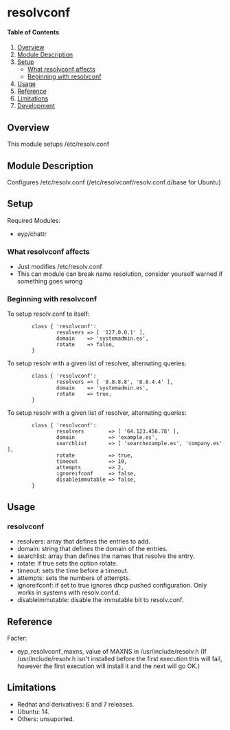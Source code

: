 # resolvconf

#### Table of Contents

1. [Overview](#overview)
2. [Module Description](#module-description)
3. [Setup](#setup)
    * [What resolvconf affects](#what-resolvconf-affects)
    * [Beginning with resolvconf](#beginning-with-resolvconf)
4. [Usage](#usage)
5. [Reference](#reference)
5. [Limitations](#limitations)
6. [Development](#development)

## Overview

This module setups /etc/resolv.conf

## Module Description

Configures /etc/resolv.conf (/etc/resolvconf/resolv.conf.d/base for Ubuntu)

## Setup

Required Modules:
* eyp/chattr

### What resolvconf affects

* Just modifies /etc/resolv.conf
* This can module can break name resolution, consider yourself warned if something goes wrong

### Beginning with resolvconf

To setup resolv.conf to itself:
```puppet
        class { 'resolvconf':
                resolvers => [ '127.0.0.1' ],
                domain    => 'systemadmin.es',
                rotate    => false,
        }
```
To setup resolv with a given list of resolver, alternating queries:

```puppet
        class { 'resolvconf':
                resolvers => [ '8.8.8.8', '8.8.4.4' ],
                domain    => 'systemadmin.es',
                rotate    => true,
        }
```

To setup resolv with a given list of resolver, alternating queries:

```puppet
        class { 'resolvconf':
                resolvers        => [ '64.123.456.78' ],
                domain           => 'example.es',
                searchlist       => [ 'searchexample.es', 'company.es' ],
                rotate           => true,
                timeout          => 10,
                attempts         => 2,
                ignoreifconf     => false,
                disableimmutable => false,
        }
```

## Usage

### resolvconf
* resolvers: array that defines the entries to add.
* domain: string that defines the domain of the entries.
* searchlist: array than defines the names that resolve the entry.
* rotate: if true sets the option rotate.
* timeout: sets the time before a timeout.
* attempts: sets the numbers of attempts.
* ignoreifconf: if set to true ignores dhcp pushed configuration. Only works in systems with resolv.conf.d.
* disableimmutable: disable the immutable bit to resolv.conf.

## Reference
Facter:
* eyp_resolvconf_maxns, value of MAXNS in /usr/include/resolv.h (If /usr/include/resolv.h isn't installed before the first execution this will fail, however the first execution will install it and the next will go OK.)

## Limitations
* Redhat and derivatives: 6 and 7 releases.
* Ubuntu: 14.
* Others: unsuported.
